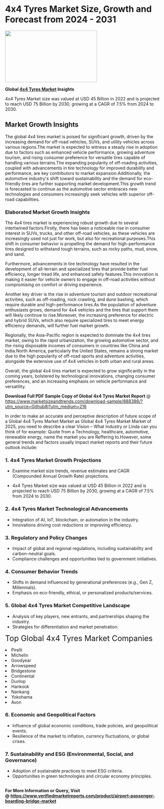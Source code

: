 <H1>4x4 Tyres Market Size, Growth and Forecast from 2024 - 2031</H1><img class="aligncenter size-medium wp-image-584254" src="https://thirdeyenews.in/wp-content/uploads/2024/09/Global-Market-Research-300x168.jpeg" alt="" width="300" height="168" /><p><strong>Global&nbsp;<a href="https://www.marketsizeandtrends.com/download-sample/888386/?utm_source=Github8j?utm_medium=216">4x4 Tyres Market</a> Insights</strong></p><p>4x4 Tyres Market size was valued at USD 45 Billion in 2022 and is projected to reach USD 75 Billion by 2030, growing at a CAGR of 7.5% from 2024 to 2030.</p><p><h2>Market Growth Insights</h2> <p>The global 4x4 tires market is poised for significant growth, driven by the increasing demand for off-road vehicles, SUVs, and utility vehicles across various regions.The market is expected to witness a steady rise in adoption due to factors such as enhanced vehicle performance, growing adventure tourism, and rising consumer preference for versatile tires capable of handling various terrains.The expanding popularity of off-roading activities, coupled with advancements in tire technology for improved durability and performance, are key contributors to market expansion.Additionally, the automotive industry's shift toward sustainability and the demand for eco-friendly tires are further supporting market development.This growth trend is forecasted to continue as the automotive sector embraces new technologies and consumers increasingly seek vehicles with superior off-road capabilities.</p> <h3>Elaborated Market Growth Insights</h3> <p>The 4x4 tires market is experiencing robust growth due to several intertwined factors.Firstly, there has been a noticeable rise in consumer interest in SUVs, trucks, and other off-road vehicles, as these vehicles are increasingly used not just for work, but also for recreational purposes.This shift in consumer behavior is propelling the demand for high-performance tires designed to withstand tough terrains, such as rocky paths, mud, snow, and sand.</p> <p>Furthermore, advancements in tire technology have resulted in the development of all-terrain and specialized tires that provide better fuel efficiency, longer tread life, and enhanced safety features.This innovation is making it easier for vehicle owners to engage in off-road activities without compromising on comfort or driving experience.</p> <p>Another key driver is the rise in adventure tourism and outdoor recreational activities, such as off-roading, rock crawling, and dune bashing, which require durable and high-performance tires.As the population of adventure enthusiasts grows, demand for 4x4 vehicles and the tires that support them will likely continue to rise.Moreover, the increasing preference for electric and hybrid SUVs, which also require specialized tires to meet energy efficiency demands, will further fuel market growth.</p> <p>Regionally, the Asia-Pacific region is expected to dominate the 4x4 tires market, owing to the rapid urbanization, the growing automotive sector, and the rising disposable incomes of consumers in countries like China and India.North America, particularly the United States, remains a strong market due to the high popularity of off-road sports and adventure activities, alongside the extensive use of 4x4 vehicles in both urban and rural areas.</p> <p>Overall, the global 4x4 tires market is expected to grow significantly in the coming years, bolstered by technological innovations, changing consumer preferences, and an increasing emphasis on vehicle performance and versatility.</p> <p><span class=""><strong>Download Full PDF Sample Copy of Global 4x4 Tyres Market Report</strong> @ <a href="https://www.marketsizeandtrends.com/download-sample/888386/?utm_source=Github8j?utm_medium=216" target="_blank">https://www.marketsizeandtrends.com/download-sample/888386/?utm_source=Github8j?utm_medium=216</a></span></p><p>In order to make an accurate and perceptive description of future scope of a Global&nbsp;4x4 Tyres Market Market as Global&nbsp;4x4 Tyres Market Market of 2025, you need to describe a clear Vision &ndash; What Industry or Linda can you think of for example: Quote from a Technology, healthcare, automotive, renewable energy, name the market you are Reffering to.However, some general trends and factors usually impact market reports and their future outlook include:</p><h3>1.&nbsp;<strong>4x4 Tyres Market Growth Projections</strong></h3><ul><li>Examine market size trends, revenue estimates and CAGR (Compounded Annual Growth Rate) projections.</li><li><p>4x4 Tyres Market size was valued at USD 45 Billion in 2022 and is projected to reach USD 75 Billion by 2030, growing at a CAGR of 7.5% from 2024 to 2030.</p></li></ul><h3>2.&nbsp;<strong>4x4 Tyres Market Technological Advancements</strong></h3><ul><li>Integration of AI, IoT, blockchain, or automation in the industry.</li><li>Innovations driving cost reductions or improving efficiency.</li></ul><h3>3.&nbsp;<strong>Regulatory and Policy Changes</strong></h3><ul><li>Impact of global and regional regulations, including sustainability and carbon-neutral goals.</li><li>Compliance challenges and opportunities tied to government initiatives.</li></ul><h3>4.&nbsp;<strong>Consumer Behavior Trends</strong></h3><ul><li>Shifts in demand influenced by generational preferences (e.g., Gen Z, Millennials).</li><li>Emphasis on eco-friendly, ethical, or personalized products/services.</li></ul><h3>5.&nbsp;<strong>Global 4x4 Tyres Market Competitive Landscape</strong></h3><ul><li>Analysis of key players, new entrants, and partnerships shaping the industry.</li><li>Strategies for differentiation and market penetration.</li></ul><p data-pm-slice="1 1 []"><span style="color: inherit; font-family: inherit; font-size: 25px;">Top Global 4x4 Tyres Market Companies</span></p><div class="" data-test-id=""><p><li>Pirelli</li><li> Michelin</li><li> Goodyear</li><li> Arrowspeed</li><li> Bridgestone</li><li> Continental</li><li> Dunlop</li><li> Hankook</li><li> Nankang</li><li> Yokohama</li><li> Avon</li></p></div><h3>6.&nbsp;<strong>Economic and Geopolitical Factors</strong></h3><ul><li>Influence of global economic conditions, trade policies, and geopolitical events.</li><li>Resilience of the market to inflation, currency fluctuations, or global crises.</li></ul><h3>7.&nbsp;<strong>Sustainability and ESG (Environmental, Social, and Governance)</strong></h3><ul><li>Adoption of sustainable practices to meet ESG criteria.</li><li>Opportunities in green technologies and circular economy principles.</li></ul><h2><strong style="font-size: 14px;">For More Information or Query, Visit @&nbsp;</strong><a style="background-color: #ffffff; font-size: 14px;" href="https://www.marketsizeandtrends.com/report/4x4-tyres-market/" target="_blank">https://www.verifiedmarketreports.com/product/airport-passenger-boarding-bridge-market</a></h2>
